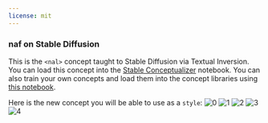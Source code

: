 ```yaml
---
license: mit
---
```

### naf on Stable Diffusion
This is the `<nal>` concept taught to Stable Diffusion via Textual Inversion. You can load this concept into the [Stable Conceptualizer](https://colab.research.google.com/github/huggingface/notebooks/blob/main/diffusers/stable_conceptualizer_inference.ipynb) notebook. You can also train your own concepts and load them into the concept libraries using [this notebook](https://colab.research.google.com/github/huggingface/notebooks/blob/main/diffusers/sd_textual_inversion_training.ipynb).

Here is the new concept you will be able to use as a `style`:
![<nal> 0](https://huggingface.co/sd-concepts-library/naf/resolve/main/concept_images/3.jpeg)
![<nal> 1](https://huggingface.co/sd-concepts-library/naf/resolve/main/concept_images/0.jpeg)
![<nal> 2](https://huggingface.co/sd-concepts-library/naf/resolve/main/concept_images/2.jpeg)
![<nal> 3](https://huggingface.co/sd-concepts-library/naf/resolve/main/concept_images/1.jpeg)
![<nal> 4](https://huggingface.co/sd-concepts-library/naf/resolve/main/concept_images/4.jpeg)

